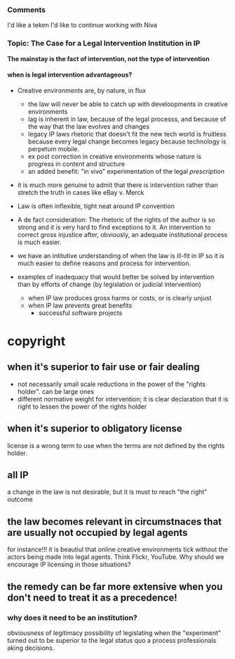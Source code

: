 ### Comments
I'd like a teken
I'd like to continue working with Niva

### Topic: The Case for a Legal Intervention Institution in IP

**The mainstay is the fact of intervention, not the type of intervention**

#### when is legal intervention advantageous?
* Creative environments are, by nature, in flux
    * the law will never be able to catch up with develoopments in creative environments
    * lag is inherent in law, because of the legal processs, and because of the way that the law evolves and changes
    * legacy IP laws rhetoric that doesn't fit the new tech world is fruitless because every legal change becomes legacy because technology is perpetum mobile.
    * ex post correction in creative environments whose nature is progress in content and structure
    * an added benefit: "in vivo" experimentation of the legal *prescription*
* it is much more genuine to admit that there is intervention rather than stretch the truth in cases like eBay v. Merck
* Law is often inflexible, tight neat around IP convention
* A de fact consideration: The rhetoric of the rights of the author is so strong and it is very hard to find exceptions to it. An intervention to correct gross injustice after, obviously, an adequate institutional process is much easier. 
    
* we have an intitutive understanding of when the law is ill-fit in IP so it is much easier to define reasons and process for intervention. 

* examples of inadequacy that would better be solved by intervention than by efforts of change (by legislation or judicial intervention)
    * when IP law produces gross harms or costs, or is clearly unjust
    * when IP law prevents great benefits
        * successful software projects

# copyright
## when it's superior to fair use or fair dealing
* not necessarily small scale reductions in the power of the "rights holder". 
can be large ones
* different normative weight for intervention; it is clear declaration that it is right to lessen the power of the rights holder


## when it's superior to obligatory license
license is a wrong term to use when the terms are not defined by the rights holder.

## all IP
a change in the law is not desirable, but it is must to reach "the right" outcome 

## the law becomes relevant in circumstnaces that are usually not occupied by legal agents
for instance!!! it is beautiul that online creative environments tick without the actors being made into legal agents. Think Flickr, YouTube. Why should we encourage IP licensing in those situations?

## the remedy can be far more extensive when you don't need to treat it as a precedence! 

### why does it need to be an institution?
obviousness of legitimacy
possibility of legislating when the "experiment" turned out to be superior to the legal status quo
a process
professionals aking decisions. 
